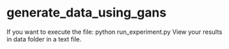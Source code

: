 # generate_data_using_gans

If you want to execute the file: python run_experiment.py
View your results in data folder in a text file.
